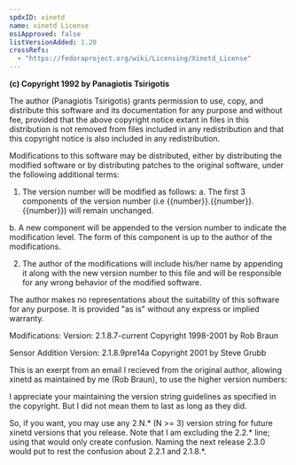 ```yaml
---
spdxID: xinetd
name: xinetd License
osiApproved: false
listVersionAdded: 1.20
crossRefs: 
  - "https://fedoraproject.org/wiki/Licensing/Xinetd_License"
---
```


**(c) Copyright 1992 by Panagiotis Tsirigotis**

The author (Panagiotis Tsirigotis) grants permission to use, copy, and distribute this software and its documentation for any purpose and without fee, provided that the above copyright notice extant in files in this distribution is not removed from files included in any redistribution and that this copyright notice is also included in any redistribution.

Modifications to this software may be distributed, either by distributing the modified software or by distributing patches to the original software, under the following additional terms:

1. The version number will be modified as follows:
  a. The first 3 components of the version number (i.e {{number}}.{{number}}.{{number}}) will remain unchanged.

  b. A new component will be appended to the version number to indicate the modification level. The form of this component is up to the author of the modifications.

2. The author of the modifications will include his/her name by appending it along with the new version number to this file and will be responsible for any wrong behavior of the modified software.

The author makes no representations about the suitability of this software for any purpose. It is provided "as is" without any express or implied warranty.

Modifications: Version: 2.1.8.7-current Copyright 1998-2001 by Rob Braun

Sensor Addition Version: 2.1.8.9pre14a Copyright 2001 by Steve Grubb

This is an exerpt from an email I recieved from the original author, allowing xinetd as maintained by me (Rob Braun), to use the higher version numbers:

I appreciate your maintaining the version string guidelines as specified in the copyright. But I did not mean them to last as long as they did.

So, if you want, you may use any 2.N.* (N >= 3) version string for future xinetd versions that you release. Note that I am excluding the 2.2.* line; using that would only create confusion. Naming the next release 2.3.0 would put to rest the confusion about 2.2.1 and 2.1.8.*.
